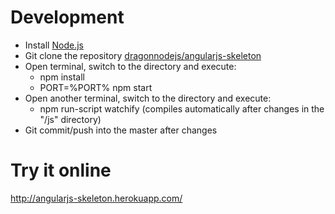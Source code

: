 # Development
- Install [Node.js](http://nodejs.org/)
- Git clone the repository [dragonnodejs/angularjs-skeleton](https://github.com/dragonnodejs/angularjs-skeleton.git)
- Open terminal, switch to the directory and execute:
  - npm install
  - PORT=%PORT% npm start
- Open another terminal, switch to the directory and execute:
  - npm run-script watchify (compiles automatically after changes in the "/js" directory)
- Git commit/push into the master after changes

# Try it online
http://angularjs-skeleton.herokuapp.com/
